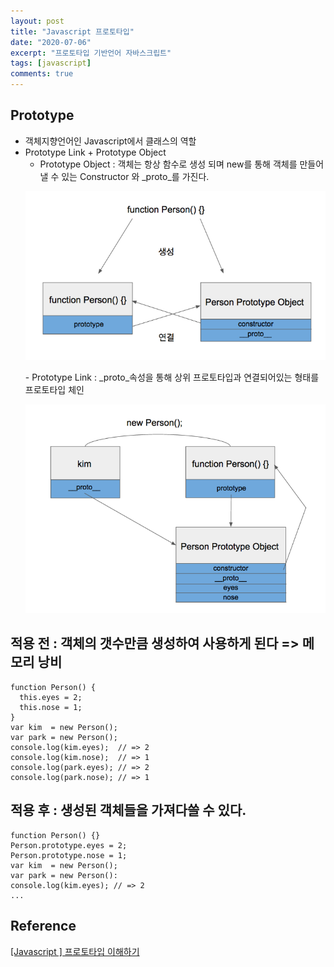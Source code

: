 ```yaml
---
layout: post
title: "Javascript 프로토타입"
date: "2020-07-06"
excerpt: "프로토타입 기반언어 자바스크립트"
tags: [javascript]
comments: true
---
```


## Prototype
 - 객체지향언어인 Javascript에서 클래스의 역할
 - Prototype Link + Prototype Object
    - Prototype Object : 객체는 항상 함수로 생성 되며 new를 통해 객체를 만들어낼 수 있는 Constructor 와 _proto_를 가진다.
    <p align="center"><img src="../assets/img/prototype1.PNG"></p>
    - Prototype Link : _proto_속성을 통해 상위 프로토타입과 연결되어있는 형태를 프로토타입 체인
    <p align="center"><img src="../assets/img/prototype2.PNG"></p>

## 적용 전 : 객체의 갯수만큼 생성하여 사용하게 된다 => 메모리 낭비
```
function Person() {
  this.eyes = 2;
  this.nose = 1;
}
var kim  = new Person();
var park = new Person();
console.log(kim.eyes);  // => 2
console.log(kim.nose);  // => 1
console.log(park.eyes); // => 2
console.log(park.nose); // => 1
```

## 적용 후 : 생성된 객체들을 가져다쓸 수 있다.
```
function Person() {}
Person.prototype.eyes = 2;
Person.prototype.nose = 1;
var kim  = new Person();
var park = new Person():
console.log(kim.eyes); // => 2
...
```

## Reference
<a href="https://medium.com/@bluesh55/javascript-prototype-%EC%9D%B4%ED%95%B4%ED%95%98%EA%B8%B0-f8e67c286b67">[Javascript ] 프로토타입 이해하기</a>
